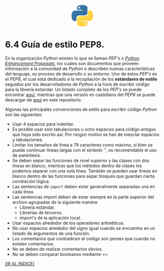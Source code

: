 <div align = "center">
    <img src = "imagenes/logo_python.jpeg" />
</div>

# 6.4 Guía de estilo PEP8.

En la organización *Python* existen lo que se llaman *PEP's* o [*Python Enhancement Proposals*](http://www.python.org/dev/peps/pep-0001/#what-is-a-pep), los cuales son documentos que proveen información a la comunidad de *Python* o describen nuevas características del lenguaje, su proceso de desarrollo o su entorno. Uno de estos *PEP's* es el *PEP8*, el cual está dedicado a la recopilación de los **estándares de estilo** seguidos por los desarrolladores de *Python* a la hora de escribir código para la librería estandar. Un listado completo de los *PEP's* se puede encontrar [aquí](http://www.peps.io/), mientras que una versión en castellano del *PEP8* se puede descargar de [aquí](documentos/guia_pep8_es.pdf) en este repositorio.

Algunas las principales convenciones de estilo para escribir código *Python* son las siguientes:

* Usar 4 espacios para indentar.
* Es posible usar solo tabulaciones u ocho espacios para código antiguo que haya sido escrito así. Por ningún motivo se han de mezclar espacios y tabulaciones.
* Limitar los tamaños de línea a 79 caracteres como máximo, si bien se puede continuar líneas largas con el símbolo '\', es recomendable el uso de paréntesis.
* Se deben separ las funciones de nivel superior y las clases con dos líneas en blanco, mientras que los métodos dentro de clases los podemos separar con una sola línea. También se pueden usar líneas en blanco dentro de las funciones para separ bloques que guardan cierta correlación lógica.
* Las sentencias de `import` deben estar generalmente separadas una en cada línea.
* Las sentencias import deben de estar siempre en la parte superior del archivo agrupadas de la siguiente manera:
    * Librería estándar.
    * Librerías de terceros.
    * import's de la aplicación local.
* Usar espacios alrededor de los operadores aritméticos.
* No usar espacios alrededor del signo igual cuando se encuentre en un listado de argumentos de una función.
* Los comentarios que contradicen al código son peores que cuando no existen comentarios.
* No se deben de realizar comentarios obvios.
* No se deben comparar booleanos mediante ==


<a href = "https://github.com/ejdecena/tutorial_python">[IR AL ÍNDICE]</a>